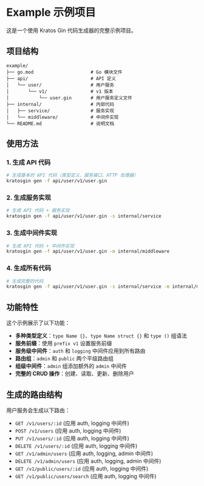 # Example 示例项目

这是一个使用 Kratos Gin 代码生成器的完整示例项目。

## 项目结构

```
example/
├── go.mod                     # Go 模块文件
├── api/                       # API 定义
│   └── user/                  # 用户服务
│       └── v1/                # v1 版本
│           └── user.gin       # 用户服务定义文件
├── internal/                  # 内部代码
│   ├── service/               # 服务实现
│   └── middleware/            # 中间件实现
└── README.md                  # 说明文档
```

## 使用方法

### 1. 生成 API 代码

```bash
# 生成基本的 API 代码（类型定义、服务接口、HTTP 处理器）
kratosgin gen -f api/user/v1/user.gin
```

### 2. 生成服务实现

```bash
# 生成 API 代码 + 服务实现
kratosgin gen -f api/user/v1/user.gin -s internal/service
```

### 3. 生成中间件实现

```bash
# 生成 API 代码 + 中间件实现
kratosgin gen -f api/user/v1/user.gin -m internal/middleware
```

### 4. 生成所有代码

```bash
# 生成完整的代码
kratosgin gen -f api/user/v1/user.gin -s internal/service -m internal/middleware
```

## 功能特性

这个示例展示了以下功能：

- **多种类型定义**：`type Name {}`、`type Name struct {}` 和 `type ()` 组语法
- **服务前缀**：使用 `prefix v1` 设置服务前缀
- **服务级中间件**：`auth` 和 `logging` 中间件应用到所有路由
- **路由组**：`admin` 和 `public` 两个平级路由组
- **组级中间件**：`admin` 组添加额外的 `admin` 中间件
- **完整的 CRUD 操作**：创建、读取、更新、删除用户

## 生成的路由结构

用户服务会生成以下路由：

- `GET /v1/users/:id` (应用 auth, logging 中间件)
- `POST /v1/users` (应用 auth, logging 中间件)
- `PUT /v1/users/:id` (应用 auth, logging 中间件)
- `DELETE /v1/users/:id` (应用 auth, logging 中间件)
- `GET /v1/admin/users` (应用 auth, logging, admin 中间件)
- `DELETE /v1/admin/users` (应用 auth, logging, admin 中间件)
- `GET /v1/public/users/:id` (应用 auth, logging 中间件)
- `GET /v1/public/users/search` (应用 auth, logging 中间件)
